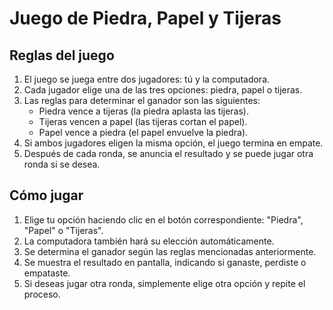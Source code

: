 # Juego de Piedra, Papel y Tijeras
## Reglas del juego
1. El juego se juega entre dos jugadores: tú y la computadora.
2. Cada jugador elige una de las tres opciones: piedra, papel o tijeras.
3. Las reglas para determinar el ganador son las siguientes:
   - Piedra vence a tijeras (la piedra aplasta las tijeras).
   - Tijeras vencen a papel (las tijeras cortan el papel).
   - Papel vence a piedra (el papel envuelve la piedra).
4. Si ambos jugadores eligen la misma opción, el juego termina en empate.
5. Después de cada ronda, se anuncia el resultado y se puede jugar otra ronda si se desea.

## Cómo jugar
1. Elige tu opción haciendo clic en el botón correspondiente: "Piedra", "Papel" o "Tijeras".
2. La computadora también hará su elección automáticamente.
3. Se determina el ganador según las reglas mencionadas anteriormente.
4. Se muestra el resultado en pantalla, indicando si ganaste, perdiste o empataste.
5. Si deseas jugar otra ronda, simplemente elige otra opción y repite el proceso.
